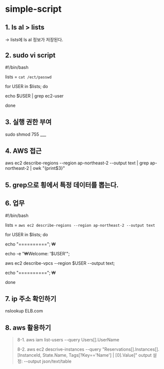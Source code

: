 # simple-script

## 1. ls al > lists

-> lists에 ls al 정보가 저장된다.


## 2. sudo vi script

\#!/bin/bash

lists = `cat /ect/passwd`

for USER in $lists; do

echo $USER | grep ec2-user

done


## 3. 실행 권한 부여

sudo shmod 755 ___


## 4. AWS 접근

aws ec2 describe-regions --region ap-northeast-2 --output text | grep ap-northeast-2 | owk "{print$3}"


## 5. grep으로 횡에서 특정 데이터를 뽑는다.


## 6. 업무

\#!/bin/bash

lists = `aws ec2 describe-regions --region ap-northeast-2 --output text`

for USER in $lists; do

echo "=========="; ₩

echo -e "₩Welcome: '$USER'";

aws ec2 describe-vpcs --region $USER --output text;

echo "=========="; ₩

done


## 7. ip 주소 확인하기

nslookup ELB.com


## 8. aws 활용하기

> 8-1. aws iam list-users --query Users[].UserName
>
> 8-2. aws ec2 descrive-instances --query "Reservations[].Instances[].[InstanceId, State.Name, Tags[?Key=='Name'] | [0].Value]"
> output 설정: --output json/text/table



